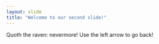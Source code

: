 ```yaml
---
layout: slide
title: "Welcome to our second slide!"
---
```

Quoth the raven: nevermore!
Use the left arrow to go back!
